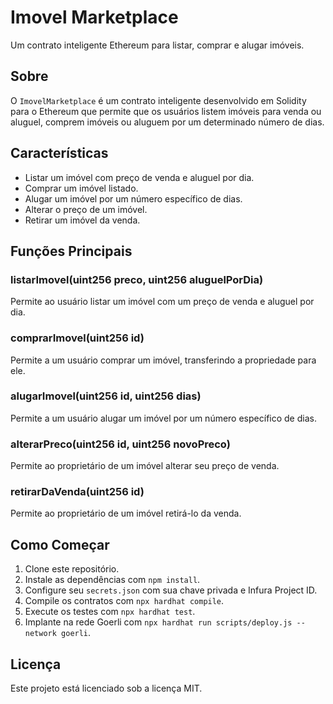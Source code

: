 # Imovel Marketplace

Um contrato inteligente Ethereum para listar, comprar e alugar imóveis.

## Sobre

O `ImovelMarketplace` é um contrato inteligente desenvolvido em Solidity para o Ethereum que permite que os usuários listem imóveis para venda ou aluguel, comprem imóveis ou aluguem por um determinado número de dias.

## Características

- Listar um imóvel com preço de venda e aluguel por dia.
- Comprar um imóvel listado.
- Alugar um imóvel por um número específico de dias.
- Alterar o preço de um imóvel.
- Retirar um imóvel da venda.

## Funções Principais

### listarImovel(uint256 preco, uint256 aluguelPorDia)

Permite ao usuário listar um imóvel com um preço de venda e aluguel por dia.

### comprarImovel(uint256 id)

Permite a um usuário comprar um imóvel, transferindo a propriedade para ele.

### alugarImovel(uint256 id, uint256 dias)

Permite a um usuário alugar um imóvel por um número específico de dias.

### alterarPreco(uint256 id, uint256 novoPreco)

Permite ao proprietário de um imóvel alterar seu preço de venda.

### retirarDaVenda(uint256 id)

Permite ao proprietário de um imóvel retirá-lo da venda.

## Como Começar

1. Clone este repositório.
2. Instale as dependências com `npm install`.
3. Configure seu `secrets.json` com sua chave privada e Infura Project ID.
4. Compile os contratos com `npx hardhat compile`.
5. Execute os testes com `npx hardhat test`.
6. Implante na rede Goerli com `npx hardhat run scripts/deploy.js --network goerli`.

## Licença

Este projeto está licenciado sob a licença MIT.
